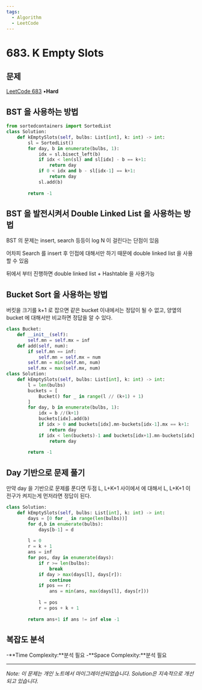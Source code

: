 ```yaml
---
tags:
  - Algorithm
  - LeetCode
---
```


# 683. K Empty Slots

## 문제

[LeetCode 683](https://leetcode.com/problems/k-empty-slots/) •**Hard**

## BST 을 사용하는 방법

```python
from sortedcontainers import SortedList
class Solution:
    def kEmptySlots(self, bulbs: List[int], k: int) -> int:
        sl = SortedList()
        for day, b in enumerate(bulbs, 1):
            idx = sl.bisect_left(b)
            if idx < len(sl) and sl[idx] - b == k+1:
                return day
            if 0 < idx and b - sl[idx-1] == k+1:
                return day
            sl.add(b)
            
        return -1
```

## BST 을 발전시켜서 Double Linked List 을 사용하는 방법

BST 의 문제는 insert, search 등등이 log N 이 걸린다는 단점이 있음

어차피 Search 를 insert 후 인접에 대해서만 하기 때문에 double linked list 을 사용할 수 있음

뒤에서 부터 진행하면 double linked list + Hashtable 을 사용가능

## Bucket Sort 을 사용하는 방법

버킷을 크기를 k+1 로 잡으면 같은 bucket 이내에서는 정답이 될 수 없고, 양옆의 bucket 에 대해서만 비교하면 정답을 알 수 있다.

```python
class Bucket:
    def __init__(self):
        self.mn = self.mx = inf
    def add(self, num):
        if self.mn == inf:
            self.mn = self.mx = num
        self.mn = min(self.mn, num)
        self.mx = max(self.mx, num)
class Solution:
    def kEmptySlots(self, bulbs: List[int], k: int) -> int:
        l = len(bulbs)
        buckets = [
            Bucket() for _ in range(l // (k+1) + 1)
        ]
        for day, b in enumerate(bulbs, 1):
            idx = b //(k+1)
            buckets[idx].add(b)
            if idx > 0 and buckets[idx].mn-buckets[idx-1].mx == k+1:
                return day
            if idx < len(buckets)-1 and buckets[idx+1].mn-buckets[idx].mx == k+1:
                return day
        
        return -1
```

## Day 기반으로 문제 풀기

만약 day 을 기반으로 문제를 푼다면 두점 L, L+K+1 사이에서 에 대해서 L, L+K+1 이 전구가 켜지는게 먼저라면 정답이 된다.

```python
class Solution:
    def kEmptySlots(self, bulbs: List[int], k: int) -> int:
        days = [0 for _ in range(len(bulbs))]
        for d,b in enumerate(bulbs):
            days[b-1] = d
        
        l = 0
        r = k + 1
        ans = inf
        for pos, day in enumerate(days):
            if r >= len(bulbs):
                break
            if day > max(days[l], days[r]):
                continue
            if pos == r:
                ans = min(ans, max(days[l], days[r]))
            
            l = pos
            r = pos + k + 1
        
        return ans+1 if ans != inf else -1
```

## 복잡도 분석

-**Time Complexity:**분석 필요
-**Space Complexity:**분석 필요

---

*Note: 이 문제는 개인 노트에서 마이그레이션되었습니다. Solution은 지속적으로 개선되고 있습니다.*
